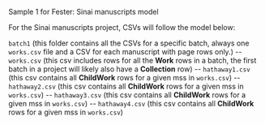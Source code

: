 Sample 1 for Fester: Sinai manuscripts model

For the Sinai manuscripts project, CSVs will follow the model below:

`batch1` (this folder contains all the CSVs for a specific batch, always one `works.csv` file and a CSV for each manuscript with page rows only.)
-- `works.csv` (this csv includes rows for all the **Work** rows in a batch, the first batch in a project will likely also have a **Collection** row)
-- `hathaway1.csv` (this csv contains all **ChildWork** rows for a given mss in `works.csv`)
-- `hathaway2.csv` (this csv contains all **ChildWork** rows for a given mss in `works.csv`)
-- `hathaway3.csv` (this csv contains all **ChildWork** rows for a given mss in `works.csv`)
-- `hathaway4.csv` (this csv contains all **ChildWork** rows for a given mss in `works.csv`)
